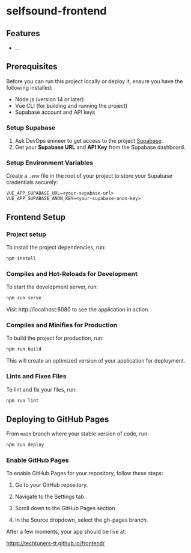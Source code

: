 # selfsound-frontend

## Features

- ...

## Prerequisites

Before you can run this project locally or deploy it, ensure you have the following installed:

- Node.js (version 14 or later)
- Vue CLI (for building and running the project)
- Supabase account and API keys

### Setup Supabase

1. Ask DevOps enineer to get access to the project [Supabase](https://supabase.io/).
2. Get your **Supabase URL** and **API Key** from the Supabase dashboard.

### Setup Environment Variables

Create a `.env` file in the root of your project to store your Supabase credentials securely:
```
VUE_APP_SUPABASE_URL=<your-supabase-url> 
VUE_APP_SUPABASE_ANON_KEY=<your-supabase-anon-key>
```

## Frontend Setup

### Project setup
To install the project dependencies, run:

```bash
npm install
```

### Compiles and Hot-Reloads for Development

To start the development server, run:

```bash
npm run serve
```

Visit http://localhost:8080 to see the application in action.

### Compiles and Minifies for Production

To build the project for production, run:

```bash
npm run build
```

This will create an optimized version of your application for deployment.


### Lints and Fixes Files

To lint and fix your files, run:

```bash
npm run lint
```

## Deploying to GitHub Pages

From `main` branch where your stable version of code, run:

```bash
npm run deploy
```


### Enable GitHub Pages

To enable GitHub Pages for your repository, follow these steps:

1. Go to your GitHub repository.

2. Navigate to the Settings tab.

3. Scroll down to the GitHub Pages section.

4. In the Source dropdown, select the gh-pages branch.


After a few moments, your app should be live at:

https://techtuners-tt.github.io/frontend/
